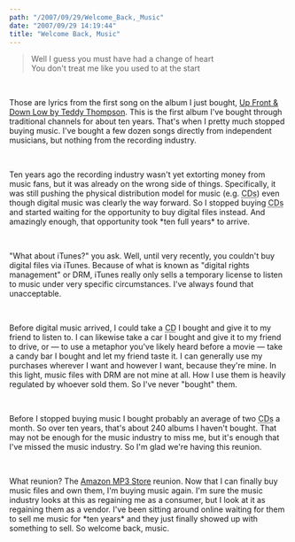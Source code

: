 ```yaml
---
path: "/2007/09/29/Welcome_Back,_Music" 
date: "2007/09/29 14:19:44" 
title: "Welcome Back, Music" 
---
```

<blockquote><p>Well I guess you must have had a change of heart<br />You don't treat me like you used to at the start</p></blockquote><br><p>Those are lyrics from the first song on the album I just bought, <a href="http://www.amazon.com/Up-Front-Down-Low/dp/B000VZE2TO/">Up Front &amp; Down Low by Teddy Thompson</a>. This is the first album I've bought through traditional channels for about ten years. That's when I pretty much stopped buying music. I've bought a few dozen songs directly from independent musicians, but nothing from the recording industry.</p><br><p>Ten years ago the recording industry wasn't yet extorting money from music fans, but it was already on the wrong side of things. Specifically, it was still pushing the physical distribution model for music (e.g. <abbr title="Compact Discs">CDs</abbr>) even though digital music was clearly the way forward. So I stopped buying <abbr title="Compact Discs">CDs</abbr> and started waiting for the opportunity to buy digital files instead. And amazingly enough, that opportunity took *ten full years* to arrive.</p><br><p>"What about iTunes?" you ask. Well, until very recently, you couldn't buy digital files via iTunes. Because of what is known as "digital rights management" or DRM, iTunes really only sells a temporary license to listen to music under very specific circumstances. I've always found that unacceptable.</p><br><p>Before digital music arrived, I could take a <abbr title="Compact Disc">CD</abbr> I bought and give it to my friend to listen to. I can likewise take a car I bought and give it to my friend to drive, or &#8212; to use a metaphor you've likely heard before a movie &#8212; take a candy bar I bought and let my friend taste it. I can generally use my purchases wherever I want and however I want, because they're mine. In this light, music files with DRM are not mine at all. How I use them is heavily regulated by whoever sold them. So I've never "bought" them.</p><br><p>Before I stopped buying music I bought probably an average of two <abbr title="Compact Discs">CDs</abbr> a month. So over ten years, that's about 240 albums I haven't bought. That may not be enough for the music industry to miss me, but it's enough that I've missed the music industry. So I'm glad we're having this reunion.</p><br><p>What reunion? The <a href="http://www.amazon.com/gp/browse.html?node=163856011">Amazon MP3 Store</a> reunion. Now that I can finally buy music files and own them, I'm buying music again. I'm sure the music industry looks at this as regaining me as a consumer, but I look at it as regaining them as a vendor. I've been sitting around online waiting for them to sell me music for *ten years* and they just finally showed up with something to sell. So welcome back, music.</p>